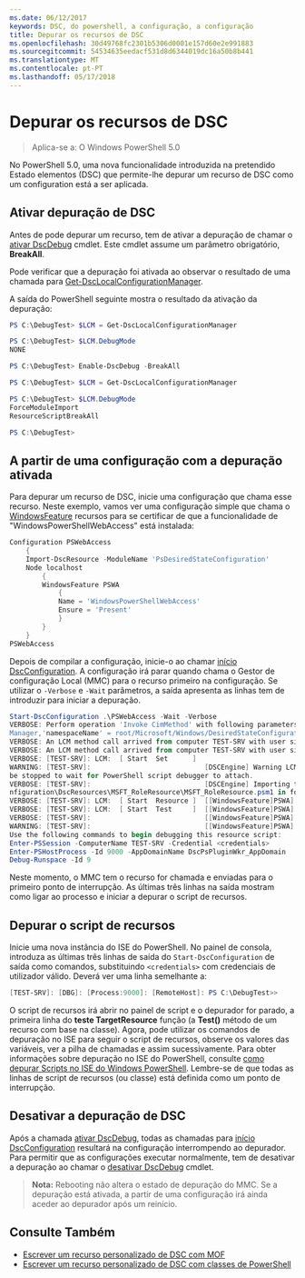 ```yaml
---
ms.date: 06/12/2017
keywords: DSC, do powershell, a configuração, a configuração
title: Depurar os recursos de DSC
ms.openlocfilehash: 30d49768fc2301b5306d0001e157d60e2e991883
ms.sourcegitcommit: 54534635eedacf531d8d6344019dc16a50b8b441
ms.translationtype: MT
ms.contentlocale: pt-PT
ms.lasthandoff: 05/17/2018
---
```

# <a name="debugging-dsc-resources"></a>Depurar os recursos de DSC

> Aplica-se a: O Windows PowerShell 5.0

No PowerShell 5.0, uma nova funcionalidade introduzida na pretendido Estado elementos (DSC) que permite-lhe depurar um recurso de DSC como um configuration está a ser aplicada.

## <a name="enabling-dsc-debugging"></a>Ativar depuração de DSC
Antes de pode depurar um recurso, tem de ativar a depuração de chamar o [ativar DscDebug](https://technet.microsoft.com/library/mt517870.aspx) cmdlet.
Este cmdlet assume um parâmetro obrigatório, **BreakAll**.

Pode verificar que a depuração foi ativada ao observar o resultado de uma chamada para [Get-DscLocalConfigurationManager](https://technet.microsoft.com/library/dn407378.aspx).

A saída do PowerShell seguinte mostra o resultado da ativação da depuração:


```powershell
PS C:\DebugTest> $LCM = Get-DscLocalConfigurationManager

PS C:\DebugTest> $LCM.DebugMode
NONE

PS C:\DebugTest> Enable-DscDebug -BreakAll

PS C:\DebugTest> $LCM = Get-DscLocalConfigurationManager

PS C:\DebugTest> $LCM.DebugMode
ForceModuleImport
ResourceScriptBreakAll

PS C:\DebugTest>
```


## <a name="starting-a-configuration-with-debug-enabled"></a>A partir de uma configuração com a depuração ativada
Para depurar um recurso de DSC, inicie uma configuração que chama esse recurso.
Neste exemplo, vamos ver uma configuração simple que chama o [WindowsFeature](windowsfeatureResource.md) recursos para se certificar de que a funcionalidade de "WindowsPowerShellWebAccess" está instalada:

```powershell
Configuration PSWebAccess
    {
    Import-DscResource -ModuleName 'PsDesiredStateConfiguration'
    Node localhost
        {
        WindowsFeature PSWA
            {
            Name = 'WindowsPowerShellWebAccess'
            Ensure = 'Present'
            }
        }
    }
PSWebAccess
```
Depois de compilar a configuração, inicie-o ao chamar [início DscConfiguration](https://technet.microsoft.com/library/dn521623.aspx).
A configuração irá parar quando chama o Gestor de configuração Local (MMC) para o recurso primeiro na configuração.
Se utilizar o `-Verbose` e `-Wait` parâmetros, a saída apresenta as linhas tem de introduzir para iniciar a depuração.

```powershell
Start-DscConfiguration .\PSWebAccess -Wait -Verbose
VERBOSE: Perform operation 'Invoke CimMethod' with following parameters, ''methodName' = SendConfigurationApply,'className' = MSFT_DSCLocalConfiguration
Manager,'namespaceName' = root/Microsoft/Windows/DesiredStateConfiguration'.
VERBOSE: An LCM method call arrived from computer TEST-SRV with user sid S-1-5-21-2127521184-1604012920-1887927527-108583.
VERBOSE: An LCM method call arrived from computer TEST-SRV with user sid S-1-5-21-2127521184-1604012920-1887927527-108583.
VERBOSE: [TEST-SRV]: LCM:  [ Start  Set      ]
WARNING: [TEST-SRV]:                            [DSCEngine] Warning LCM is in Debug 'ResourceScriptBreakAll' mode.  Resource script processing will
be stopped to wait for PowerShell script debugger to attach.
VERBOSE: [TEST-SRV]:                            [DSCEngine] Importing the module C:\WINDOWS\system32\WindowsPowerShell\v1.0\Modules\PSDesiredStateCo
nfiguration\DscResources\MSFT_RoleResource\MSFT_RoleResource.psm1 in force mode.
VERBOSE: [TEST-SRV]: LCM:  [ Start  Resource ]  [[WindowsFeature]PSWA]
VERBOSE: [TEST-SRV]: LCM:  [ Start  Test     ]  [[WindowsFeature]PSWA]
VERBOSE: [TEST-SRV]:                            [[WindowsFeature]PSWA] Importing the module MSFT_RoleResource in force mode.
WARNING: [TEST-SRV]:                            [[WindowsFeature]PSWA] Resource is waiting for PowerShell script debugger to attach.
Use the following commands to begin debugging this resource script:
Enter-PSSession -ComputerName TEST-SRV -Credential <credentials>
Enter-PSHostProcess -Id 9000 -AppDomainName DscPsPluginWkr_AppDomain
Debug-Runspace -Id 9
```
Neste momento, o MMC tem o recurso for chamada e enviadas para o primeiro ponto de interrupção.
As últimas três linhas na saída mostram como ligar ao processo e iniciar a depurar o script de recursos.

## <a name="debugging-the-resource-script"></a>Depurar o script de recursos

Inicie uma nova instância do ISE do PowerShell.
No painel de consola, introduza as últimas três linhas de saída do `Start-DscConfiguration` de saída como comandos, substituindo `<credentials>` com credenciais de utilizador válido.
Deverá ver uma linha semelhante a:

```powershell
[TEST-SRV]: [DBG]: [Process:9000]: [RemoteHost]: PS C:\DebugTest>>
```

O script de recursos irá abrir no painel de script e o depurador for parado, a primeira linha do **teste TargetResource** função (a **Test()** método de um recurso com base na classe).
Agora, pode utilizar os comandos de depuração no ISE para seguir o script de recursos, observe os valores das variáveis, ver a pilha de chamadas e assim sucessivamente.
Para obter informações sobre depuração no ISE do PowerShell, consulte [como depurar Scripts no ISE do Windows PowerShell](https://technet.microsoft.com/en-us/library/dd819480.aspx).
Lembre-se de que todas as linhas de script de recursos (ou classe) está definida como um ponto de interrupção.

## <a name="disabling-dsc-debugging"></a>Desativar a depuração de DSC

Após a chamada [ativar DscDebug](https://technet.microsoft.com/library/mt517870.aspx), todas as chamadas para [início DscConfiguration](https://technet.microsoft.com/library/dn521623.aspx) resultará na configuração interrompendo ao depurador. Para permitir que as configurações executar normalmente, tem de desativar a depuração ao chamar o [desativar DscDebug](https://technet.microsoft.com/en-us/library/mt517872.aspx) cmdlet.

>**Nota:** Rebooting não altera o estado de depuração do MMC. Se a depuração está ativada, a partir de uma configuração irá ainda aceder ao depurador após um reinício.


## <a name="see-also"></a>Consulte Também
- [Escrever um recurso personalizado de DSC com MOF](authoringResourceMOF.md)
- [Escrever um recurso personalizado de DSC com classes de PowerShell](authoringResourceClass.md)